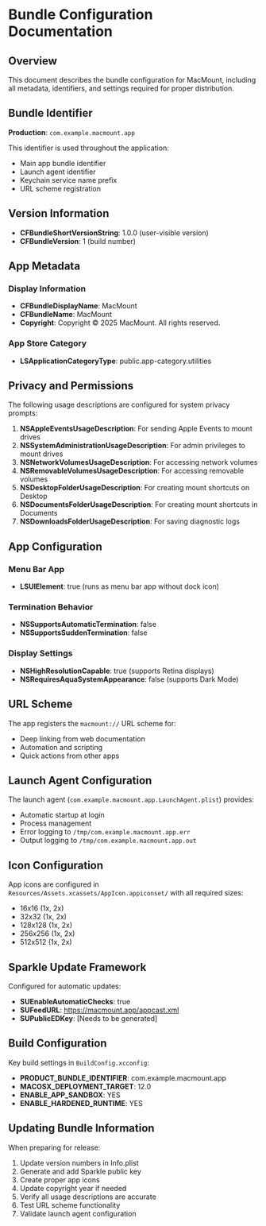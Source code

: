 # Bundle Configuration Documentation

## Overview

This document describes the bundle configuration for MacMount, including all metadata, identifiers, and settings required for proper distribution.

## Bundle Identifier

**Production**: `com.example.macmount.app`

This identifier is used throughout the application:
- Main app bundle identifier
- Launch agent identifier
- Keychain service name prefix
- URL scheme registration

## Version Information

- **CFBundleShortVersionString**: 1.0.0 (user-visible version)
- **CFBundleVersion**: 1 (build number)

## App Metadata

### Display Information
- **CFBundleDisplayName**: MacMount
- **CFBundleName**: MacMount
- **Copyright**: Copyright © 2025 MacMount. All rights reserved.

### App Store Category
- **LSApplicationCategoryType**: public.app-category.utilities

## Privacy and Permissions

The following usage descriptions are configured for system privacy prompts:

1. **NSAppleEventsUsageDescription**: For sending Apple Events to mount drives
2. **NSSystemAdministrationUsageDescription**: For admin privileges to mount drives
3. **NSNetworkVolumesUsageDescription**: For accessing network volumes
4. **NSRemovableVolumesUsageDescription**: For accessing removable volumes
5. **NSDesktopFolderUsageDescription**: For creating mount shortcuts on Desktop
6. **NSDocumentsFolderUsageDescription**: For creating mount shortcuts in Documents
7. **NSDownloadsFolderUsageDescription**: For saving diagnostic logs

## App Configuration

### Menu Bar App
- **LSUIElement**: true (runs as menu bar app without dock icon)

### Termination Behavior
- **NSSupportsAutomaticTermination**: false
- **NSSupportsSuddenTermination**: false

### Display Settings
- **NSHighResolutionCapable**: true (supports Retina displays)
- **NSRequiresAquaSystemAppearance**: false (supports Dark Mode)

## URL Scheme

The app registers the `macmount://` URL scheme for:
- Deep linking from web documentation
- Automation and scripting
- Quick actions from other apps

## Launch Agent Configuration

The launch agent (`com.example.macmount.app.LaunchAgent.plist`) provides:
- Automatic startup at login
- Process management
- Error logging to `/tmp/com.example.macmount.app.err`
- Output logging to `/tmp/com.example.macmount.app.out`

## Icon Configuration

App icons are configured in `Resources/Assets.xcassets/AppIcon.appiconset/` with all required sizes:
- 16x16 (1x, 2x)
- 32x32 (1x, 2x)
- 128x128 (1x, 2x)
- 256x256 (1x, 2x)
- 512x512 (1x, 2x)

## Sparkle Update Framework

Configured for automatic updates:
- **SUEnableAutomaticChecks**: true
- **SUFeedURL**: https://macmount.app/appcast.xml
- **SUPublicEDKey**: [Needs to be generated]

## Build Configuration

Key build settings in `BuildConfig.xcconfig`:
- **PRODUCT_BUNDLE_IDENTIFIER**: com.example.macmount.app
- **MACOSX_DEPLOYMENT_TARGET**: 12.0
- **ENABLE_APP_SANDBOX**: YES
- **ENABLE_HARDENED_RUNTIME**: YES

## Updating Bundle Information

When preparing for release:

1. Update version numbers in Info.plist
2. Generate and add Sparkle public key
3. Create proper app icons
4. Update copyright year if needed
5. Verify all usage descriptions are accurate
6. Test URL scheme functionality
7. Validate launch agent configuration